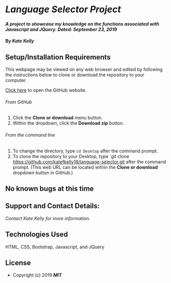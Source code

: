 # _Language Selector Project_

#### _A project to showcase my knowledge on the functions associated with Javascript and JQuery. Dated: September 23, 2019_

#### By _**Kate Kelly**_

## Setup/Installation Requirements
This webpage may be viewed on any web browser and edited by following the instructions below to clone or download the repository to your computer.

[Click here](https://github.com/katefkelly18/language-selector.git) to open the GitHub website.

###### From GitHub
1. Click the **Clone or download** menu button.
2. Within the dropdown, click the **Download zip** button.

###### From the command line
1. To change the directory, type `cd Desktop` after the command prompt.
2. To clone the repository to your Desktop, type `git clone https://github.com/katefkelly18/language-selector.git
 after the command prompt. (This web URL can be located within the **Clone or download** dropdown button in GitHub.)


## No known bugs at this time

## Support and Contact Details:
_Contact Kate Kelly for more information._

## Technologies Used
HTML, CSS, Bootstrap, Javascript, and JQuery

## License
* Copyright (c) 2019 **_MIT_**
